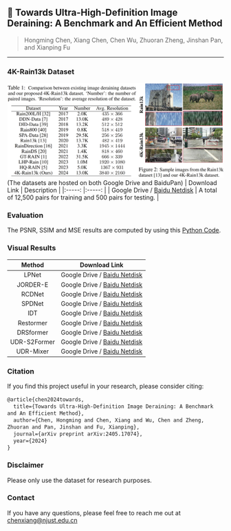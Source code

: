 ## 📖 Towards Ultra-High-Definition Image Deraining: A Benchmark and An Efficient Method
> Hongming Chen, Xiang Chen, Chen Wu, Zhuoran Zheng, Jinshan Pan, and Xianping Fu <br>

---
### 4K-Rain13k Dataset
![Example](figures/overview.png)
(The datasets are hosted on both Google Drive and BaiduPan)
| Download Link | Description | 
|:-----: |:-----: |
| Google Drive / [Baidu Netdisk](https://pan.baidu.com/s/1Kao-OjWNlgg2Jl0Jtl7e5Q?pwd=spfi) | A total of 12,500 pairs for training and 500 pairs for testing. |

### Evaluation
The PSNR, SSIM and MSE results are computed by using this [Python Code](https://github.com/cschenxiang/UDR-Mixer/tree/main/metrics).

### Visual Results
| Method | Download Link | 
|:-----: |:-----: |
| LPNet | Google Drive / [Baidu Netdisk](https://pan.baidu.com/s/1duS3geN2mEbWA3e2lYRJ_Q?pwd=br8d) |
| JORDER-E | Google Drive / [Baidu Netdisk](https://pan.baidu.com/s/1tMWkW8pGomOZvWV-ozDeBg?pwd=zghk) |
| RCDNet | Google Drive / [Baidu Netdisk](https://pan.baidu.com/s/1JPM9IjUonVJegQLET9-vxw?pwd=95s1) |
| SPDNet | Google Drive / [Baidu Netdisk](https://pan.baidu.com/s/1k0Vr_qX42JL_YxlMIVfurQ?pwd=r036) |
| IDT | Google Drive / [Baidu Netdisk](https://pan.baidu.com/s/1I7hBWfuozbt1m0LYRKi2qQ?pwd=bs9k) |
| Restormer | Google Drive / [Baidu Netdisk](https://pan.baidu.com/s/1MnagUIktnWzEOA20gyLslA?pwd=u77v) |
| DRSformer | Google Drive / [Baidu Netdisk](https://pan.baidu.com/s/1wCugfQmsGdojtUiZ5SABcQ?pwd=qumu) |
| UDR-S2Former | Google Drive / [Baidu Netdisk](https://pan.baidu.com/s/1OVbUMHgmEHAMt_0fo9JGZg?pwd=i4w5) |
| UDR-Mixer | Google Drive / [Baidu Netdisk](https://pan.baidu.com/s/1mo9tKs4FyDIaFyo9IGXThA?pwd=ghqi) |

### Citation
If you find this project useful in your research, please consider citing:
```
@article{chen2024towards,
  title={Towards Ultra-High-Definition Image Deraining: A Benchmark and An Efficient Method},
  author={Chen, Hongming and Chen, Xiang and Wu, Chen and Zheng, Zhuoran and Pan, Jinshan and Fu, Xianping},
  journal={arXiv preprint arXiv:2405.17074},
  year={2024}
}
```

### Disclaimer
Please only use the dataset for research purposes.

### Contact
If you have any questions, please feel free to reach me out at chenxiang@njust.edu.cn




